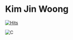 # Kim Jin Woong 

[![Hits](https://hits.seeyoufarm.com/api/count/incr/badge.svg?url=https%3A%2F%2Fgithub.com%2FKJirung&count_bg=%23DDE8D5&title_bg=%23181719&icon=linux.svg&icon_color=%237D97CE&title=hits&edge_flat=false)](https://hits.seeyoufarm.com)


![C](https://img.shields.io/badge/Java-A8B9CC.svg?&style=for-the-badge&logo=Java&logoColor=white)
